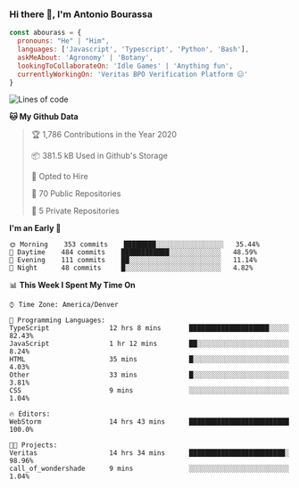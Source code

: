 ### Hi there 👋, I'm Antonio Bourassa

```javascript
const abourass = {
  pronouns: "He" | "Him",
  languages: ['Javascript', 'Typescript', 'Python', 'Bash'],
  askMeAbout: 'Agronomy' | 'Botany',
  lookingToCollaborateOn: 'Idle Games' | 'Anything fun',
  currentlyWorkingOn: 'Veritas BPO Verification Platform 😑'
}
```

<!--START_SECTION:waka-->
![Lines of code](https://img.shields.io/badge/From%20Hello%20World%20I%27ve%20Written-28.0%20million%20lines%20of%20code-blue)

**🐱 My Github Data** 

> 🏆 1,786 Contributions in the Year 2020
 > 
> 📦 381.5 kB Used in Github's Storage 
 > 
> 💼 Opted to Hire
 > 
> 📜 70 Public Repositories
 > 
> 🔑 5 Private Repositories 

**I'm an Early 🐤** 

```text
🌞 Morning    353 commits    ████████░░░░░░░░░░░░░░░░░   35.44% 
🌆 Daytime    484 commits    ████████████░░░░░░░░░░░░░   48.59% 
🌃 Evening    111 commits    ██░░░░░░░░░░░░░░░░░░░░░░░   11.14% 
🌙 Night      48 commits     █░░░░░░░░░░░░░░░░░░░░░░░░   4.82%

```


📊 **This Week I Spent My Time On** 

```text
⌚︎ Time Zone: America/Denver

💬 Programming Languages: 
TypeScript               12 hrs 8 mins       ████████████████████░░░░░   82.43% 
JavaScript               1 hr 12 mins        ██░░░░░░░░░░░░░░░░░░░░░░░   8.24% 
HTML                     35 mins             █░░░░░░░░░░░░░░░░░░░░░░░░   4.03% 
Other                    33 mins             █░░░░░░░░░░░░░░░░░░░░░░░░   3.81% 
CSS                      9 mins              ░░░░░░░░░░░░░░░░░░░░░░░░░   1.04%

🔥 Editors: 
WebStorm                 14 hrs 43 mins      █████████████████████████   100.0%

🐱‍💻 Projects: 
Veritas                  14 hrs 34 mins      ████████████████████████░   98.96% 
call_of_wondershade      9 mins              ░░░░░░░░░░░░░░░░░░░░░░░░░   1.04%

```


<!--END_SECTION:waka-->

<!--
**Abourass/Abourass** is a ✨ _special_ ✨ repository because its `README.md` (this file) appears on your GitHub profile.

Here are some ideas to get you started:

- 🔭 I’m currently working on ...
- 🌱 I’m currently learning ...
- 👯 I’m looking to collaborate on ...
- 🤔 I’m looking for help with ...
- 💬 Ask me about ...
- 📫 How to reach me: ...
- 😄 Pronouns: ...
- ⚡ Fun fact: ...
-->

